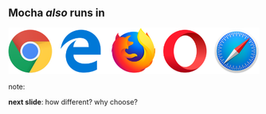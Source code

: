 ## Mocha *also* runs in

![popular browsers](resources/browsers.png)

note:

**next slide**: how different?  why choose?
